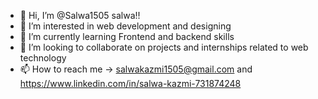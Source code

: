 - 👋 Hi, I’m @Salwa1505 salwa!!
- 👀 I’m interested in web development and designing 
- 🌱 I’m currently learning Frontend and backend skills
- 💞️ I’m looking to collaborate on projects and internships related to web technology 
- 📫 How to reach me -> salwakazmi1505@gmail.com and https://www.linkedin.com/in/salwa-kazmi-731874248

<!---
Salwa1505/Salwa1505 is a ✨ special ✨ repository because its `README.md` (this file) appears on your GitHub profile.
You can click the Preview link to take a look at your changes.
--->
